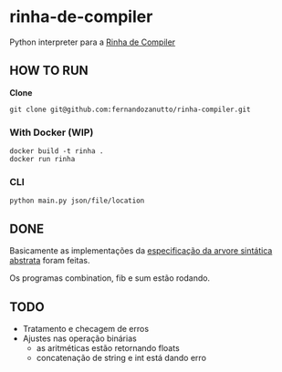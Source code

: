# rinha-de-compiler

Python interpreter para a [Rinha de Compiler](https://github.com/aripiprazole/rinha-de-compiler)

## HOW TO RUN

**Clone**

```
git clone git@github.com:fernandozanutto/rinha-compiler.git
```

### With Docker (WIP)

```
docker build -t rinha .
docker run rinha
```

### CLI

```
python main.py json/file/location
```

## DONE

Basicamente as implementações
da [especificação da arvore sintática abstrata](https://github.com/aripiprazole/rinha-de-compiler/blob/main/SPECS.md)
foram feitas.

Os programas combination, fib e sum estão rodando.

## TODO

- Tratamento e checagem de erros
- Ajustes nas operação binárias
    - as aritméticas estão retornando floats
    - concatenação de string e int está dando erro